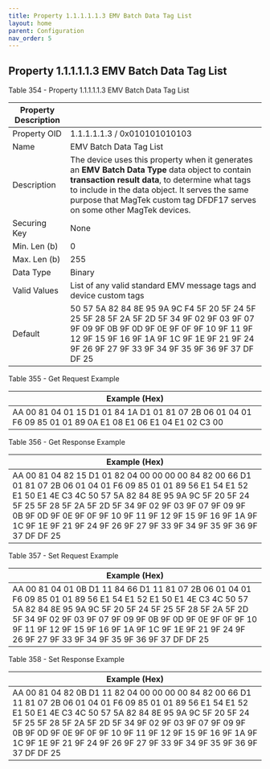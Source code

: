 ```yaml
---
title: Property 1.1.1.1.1.3 EMV Batch Data Tag List
layout: home
parent: Configuration
nav_order: 5
---
```


## Property 1.1.1.1.1.3 EMV Batch Data Tag List

Table 354 - Property 1.1.1.1.1.3 EMV Batch Data Tag List

| Property Description |  |
|----|----|
| Property OID | 1.1.1.1.1.3 / 0x010101010103 |
| Name | EMV Batch Data Tag List |
| Description | The device uses this property when it generates an **EMV Batch Data Type** data object to contain **transaction result data**, to determine what tags to include in the data object. It serves the same purpose that MagTek custom tag DFDF17 serves on some other MagTek devices. |
| Securing Key | None |
| Min. Len (b) | 0 |
| Max. Len (b) | 255 |
| Data Type | Binary |
| Valid Values | List of any valid standard EMV message tags and device custom tags |
| Default | 50 57 5A 82 84 8E 95 9A 9C F4 5F 20 5F 24 5F 25 5F 28 5F 2A 5F 2D 5F 34 9F 02 9F 03 9F 07 9F 09 9F 0B 9F 0D 9F 0E 9F 0F 9F 10 9F 11 9F 12 9F 15 9F 16 9F 1A 9F 1C 9F 1E 9F 21 9F 24 9F 26 9F 27 9F 33 9F 34 9F 35 9F 36 9F 37 DF DF 25 |

Table 355 - Get Request Example

| Example (Hex) |
|----|
| AA 00 81 04 01 15 D1 01 84 1A D1 01 81 07 2B 06 01 04 01 F6 09 85 01 01 89 0A E1 08 E1 06 E1 04 E1 02 C3 00 |

Table 356 - Get Response Example

| Example (Hex) |
|----|
| AA 00 81 04 82 15 D1 01 82 04 00 00 00 00 84 82 00 66 D1 01 81 07 2B 06 01 04 01 F6 09 85 01 01 89 56 E1 54 E1 52 E1 50 E1 4E C3 4C 50 57 5A 82 84 8E 95 9A 9C 5F 20 5F 24 5F 25 5F 28 5F 2A 5F 2D 5F 34 9F 02 9F 03 9F 07 9F 09 9F 0B 9F 0D 9F 0E 9F 0F 9F 10 9F 11 9F 12 9F 15 9F 16 9F 1A 9F 1C 9F 1E 9F 21 9F 24 9F 26 9F 27 9F 33 9F 34 9F 35 9F 36 9F 37 DF DF 25 |

Table 357 - Set Request Example

| Example (Hex) |
|----|
| AA 00 81 04 01 0B D1 11 84 66 D1 11 81 07 2B 06 01 04 01 F6 09 85 01 01 89 56 E1 54 E1 52 E1 50 E1 4E C3 4C 50 57 5A 82 84 8E 95 9A 9C 5F 20 5F 24 5F 25 5F 28 5F 2A 5F 2D 5F 34 9F 02 9F 03 9F 07 9F 09 9F 0B 9F 0D 9F 0E 9F 0F 9F 10 9F 11 9F 12 9F 15 9F 16 9F 1A 9F 1C 9F 1E 9F 21 9F 24 9F 26 9F 27 9F 33 9F 34 9F 35 9F 36 9F 37 DF DF 25 |

Table 358 - Set Response Example

| Example (Hex) |
|----|
| AA 00 81 04 82 0B D1 11 82 04 00 00 00 00 84 82 00 66 D1 11 81 07 2B 06 01 04 01 F6 09 85 01 01 89 56 E1 54 E1 52 E1 50 E1 4E C3 4C 50 57 5A 82 84 8E 95 9A 9C 5F 20 5F 24 5F 25 5F 28 5F 2A 5F 2D 5F 34 9F 02 9F 03 9F 07 9F 09 9F 0B 9F 0D 9F 0E 9F 0F 9F 10 9F 11 9F 12 9F 15 9F 16 9F 1A 9F 1C 9F 1E 9F 21 9F 24 9F 26 9F 27 9F 33 9F 34 9F 35 9F 36 9F 37 DF DF 25 |

##